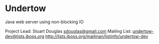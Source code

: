 Undertow
======

Java web server using non-blocking IO

Project Lead: Stuart Douglas <sdouglas@gmail.com>
Mailing List: undertow-dev@lists.jboss.org
              http://lists.jboss.org/mailman/listinfo/undertow-dev


